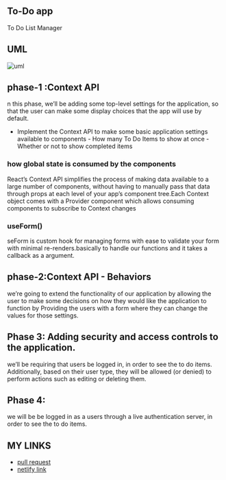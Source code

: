 ## To-Do app
To Do List Manager

## UML 
![uml](https://user-images.githubusercontent.com/90922969/169901134-0314bb95-fb0d-46fc-be56-272eff9e2000.jpg)

## phase-1 :Context API
n this phase, we’ll be adding some top-level settings for the application, so that the user can make some display choices that the app will use by default.
- Implement the Context API to make some basic application settings available to components
      - How many To Do Items to show at once
      - Whether or not to show completed items

### how global state is consumed by the components
React’s Context API simplifies the process of making data available to a large number of components, without having to manually pass that data through props at each level of your app’s component tree.Each Context object comes with a Provider component which allows consuming components to subscribe to Context changes

### useForm()      
seForm is custom hook for managing forms with ease to validate your form with minimal re-renders.basically to handle our functions and it takes a callback as
a argument.
## phase-2:Context API - Behaviors
we’re going to extend the functionality of our application by allowing the user to make some decisions on how they would like the application to function
by Providing the users with a form where they can change the values for those settings.

## Phase 3: Adding security and access controls to the application.
 we’ll be requiring that users be logged in, in order to see the to do items. Additionally, based on their user type, they will be allowed (or denied) to perform actions such as editing or deleting them.
## Phase 4:
we will be be logged in  as a users through a live authentication server, in order to see the to do items.
## MY LINKS
 -  [pull request](https://github.com/neveenaburomman/todo-app/pulls)
 -  [netlify link](https://6290fb3be443820d44139502--phenomenal-genie-0bd710.netlify.app/)

